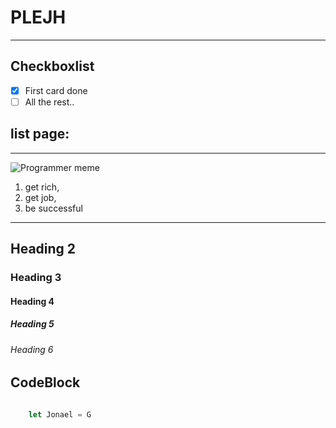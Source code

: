 # PLEJH

***  
## Checkboxlist
- [x] First card done  
- [ ] All the rest..  
## list page:

___

![Programmer meme](https://assets-global.website-files.com/5f3c19f18169b62a0d0bf387/60d33be8cf4ba7565123c8bc_YPD3ulQQAGQpOcnqIm3QzSTRgzmr1SexpW9ZjMpJ1mAnUxx4iF05XOTu44sk0qQG-8XgBcYmGZGAD-5SAZvJl3TjtmhgWnn-w0C2XKwhBscV78RVvhwZfyp0v_Pa6sNj5zxpOvRW.png)

1. get rich,
2. get job,
3. be successful
----

## Heading 2
### Heading 3
#### Heading 4
##### Heading 5
###### Heading 6

## CodeBlock

```Javascript
        
    let Jonael = G
    
```


